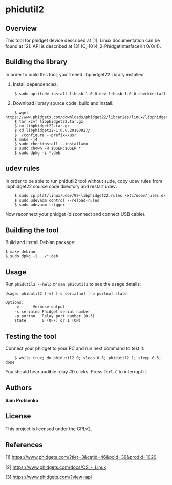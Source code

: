 # phidutil2

## Overview

This tool for phidget device described at [1]. Linux documentation can be
found at [2]. API is described at [3] (C, 1014_2-PhidgetInterfaceKit 0/0/4).

## Building the library

In order to build this tool, you'll need libphidget22 library installed.

1. Install dependencies:

```
    $ sudo aptitude install libusb-1.0-0-dev libusb-1.0-0 checkinstall
```

2. Download library source code. build and install:

```
    $ wget https://www.phidgets.com/downloads/phidget22/libraries/linux/libphidget22.tar.gz
    $ tar xzvf libphidget22.tar.gz
    $ rm libphidget22.tar.gz
    $ cd libphidget22-1.0.0.20180827/
    $ ./configure --prefix=/usr
    $ make -j4
    $ sudo checkinstall --install=no
    $ sudo chown -R $USER:$USER *
    $ sudo dpkg -i *.deb
```

## udev rules

In order to be able to run phidutil2 tool without sude, copy udev rules
from libphidget22 source code directory and restart udev:

```
    $ sudo cp plat/linux/udev/99-libphidget22.rules /etc/udev/rules.d/
    $ sudo udevadm control --reload-rules
    $ sudo udevadm trigger
```

  Now reconnect your phidget (disconnect and connect USB cable).

## Building the tool

Build and install Debian package:

    $ make debian
    $ sudo dpkg -i ../*.deb

## Usage

Run `phidutil2 --help` or `man phidutil2` to see the usage details:

```
Usage: phidutil2 [-v] [-s serialno] [-p portno] state

Options:
	-v		Verbose output
	-s serialno	Phidget serial number
	-p portno	Relay port number (0-3)
	state		0 (OFF) or 1 (ON)

```

## Testing the tool

Connect your phidget to your PC and run next command to test it:

```
    $ while true; do phidutil2 0; sleep 0.5; phidutil2 1; sleep 0.5; done
```

You should hear audible relay #0 clicks. Press `Ctrl-C` to interrupt it.

## Authors

**Sam Protsenko**

## License

This project is licensed under the GPLv2.

## References

[1] https://www.phidgets.com/?tier=3&catid=46&pcid=39&prodid=1020

[2] https://www.phidgets.com/docs/OS_-_Linux

[3] https://www.phidgets.com/?view=api
